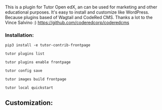 This is a plugin for Tutor Open edX, an can be used for marketing and other educational purposes.
It's easy to install and customize like WordPress. Because plugins based of Wagtail and CodeRed CMS. Thanks a lot to the Vince Salvino :) https://github.com/coderedcorp/coderedcms 

### Installation:

`pip3 install -e tutor-contrib-frontpage`

`tutor plugins list`

`tutor plugins enable frontpage`

`tutor config save`

`tutor images build frontpage`

`tutor local quickstart`


## Customization:


